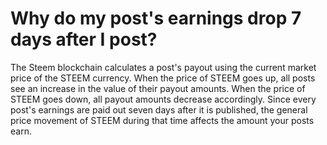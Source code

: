 # Why do my post's earnings drop 7 days after I post?

The Steem blockchain calculates a post's payout using the current market price of the STEEM currency. When the price of STEEM goes up, all posts see an increase in the value of their payout amounts. When the price of STEEM goes down, all payout amounts decrease accordingly. Since every post's earnings are paid out seven days after it is published, the general price movement of STEEM during that time affects the amount your posts earn.